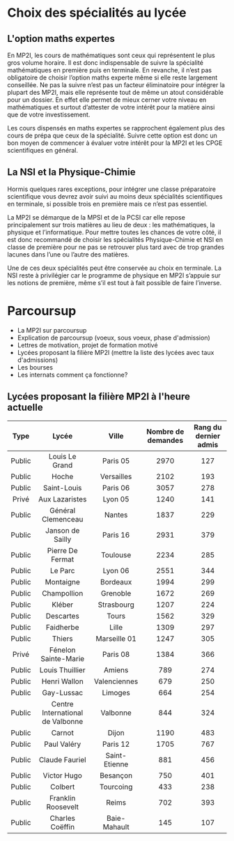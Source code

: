# Choix des spécialités au lycée
## L'option maths expertes
En MP2I, les cours de mathématiques sont ceux qui représentent le plus gros volume horaire. Il est donc indispensable de suivre la spécialité mathématiques en première puis en terminale. En revanche, il n’est pas obligatoire de choisir l’option maths experte même si elle reste largement conseillée. Ne pas la suivre n’est pas un facteur éliminatoire pour intégrer la plupart des MP2I, mais elle représente tout de même un atout considérable pour un dossier. En effet elle permet de mieux cerner votre niveau en mathématiques et surtout d’attester de votre intérêt pour la matière ainsi que de votre investissement.

Les cours dispensés en maths expertes se rapprochent également plus des cours de prépa que ceux de la spécialité. Suivre cette option est donc un bon moyen de commencer à évaluer votre intérêt pour la MP2I et les CPGE scientifiques en général.

## La NSI et la Physique-Chimie
Hormis quelques rares exceptions, pour intégrer une classe préparatoire scientifique vous devrez avoir suivi au moins deux spécialités scientifiques en terminale, si possible trois en première mais ce n’est pas essentiel.

La MP2I se démarque de la MPSI et de la PCSI car elle repose principalement sur trois matières au lieu de deux : les mathématiques, la physique et l’informatique. Pour mettre toutes les chances de votre côté, il est donc recommandé de choisir les spécialités Physique-Chimie et NSI en classe de première pour ne pas se retrouver plus tard avec de trop grandes lacunes dans l’une ou l’autre des matières.

Une de ces deux spécialités peut être conservée au choix en terminale. La NSI reste à privilégier car le programme de physique en MP2I s’appuie sur les notions de première, même s’il est tout à fait possible de faire l’inverse.

# Parcoursup
 - La MP2I sur parcoursup
 - Explication de parcoursup (voeux, sous voeux, phase d'admission)
 - Lettres de motivation, projet de formation motivé
 - Lycées proposant la filière MP2I (mettre la liste des lycées avec taux d'admissions)
 - Les bourses
 - Les internats comment ça fonctionne?


## Lycées proposant la filière MP2I à l'heure actuelle

| Type    | Lycée | Ville | Nombre de demandes | Rang du dernier admis |
|:-------:|:-----:|:-----:|:-------------------:|:----------------------:
| Public | Louis Le Grand | Paris 05 | 2970 | 127 |
| Public | Hoche | Versailles | 2102 | 193 |
| Public | Saint-Louis | Paris 06 | 3057 | 278 |
| Privé | Aux Lazaristes | Lyon 05 | 1240 | 141 |
| Public | Général Clemenceau | Nantes | 1837 | 229 |
| Public | Janson de Sailly | Paris 16 | 2931 | 379 |
| Public | Pierre De Fermat | Toulouse | 2234 | 285 |
| Public | Le Parc | Lyon 06 | 2551 | 344 |
| Public | Montaigne | Bordeaux | 1994 | 299 |
| Public | Champollion | Grenoble | 1672 | 269 |
| Public | Kléber | Strasbourg | 1207 | 224 |
| Public | Descartes | Tours | 1562 | 329 |
| Public | Faidherbe | Lille | 1309 | 297 |
| Public | Thiers | Marseille 01 | 1247 | 305 |
| Privé | Fénelon Sainte-Marie | Paris 08 | 1384 | 366 |
| Public | Louis Thuillier | Amiens | 789 | 274 |
| Public | Henri Wallon | Valenciennes | 679 | 250 |
| Public | Gay-Lussac | Limoges | 664 | 254 |
| Public | Centre International de Valbonne | Valbonne | 844 | 324 |
| Public | Carnot | Dijon | 1190 | 483 |
| Public | Paul Valéry | Paris 12 | 1705 | 767 |
| Public | Claude Fauriel | Saint-Etienne | 881 | 456 |
| Public | Victor Hugo | Besançon | 750 | 401 |
| Public | Colbert | Tourcoing | 433 | 238 |
| Public | Franklin Roosevelt | Reims | 702 | 393 |
| Public | Charles Coëffin | Baie-Mahault | 145 | 107 |


